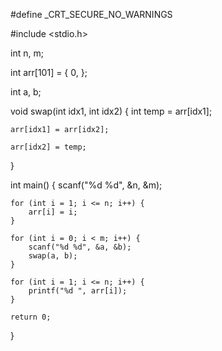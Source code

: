 #define _CRT_SECURE_NO_WARNINGS

#include <stdio.h>

int n, m;

int arr[101] = { 0, };

int a, b;


void swap(int idx1, int idx2) {
    int temp = arr[idx1];
    
    arr[idx1] = arr[idx2];
    
    arr[idx2] = temp;
}


int main() {
    scanf("%d %d", &n, &m);

    for (int i = 1; i <= n; i++) {
        arr[i] = i;
    }

    for (int i = 0; i < m; i++) {
        scanf("%d %d", &a, &b);
        swap(a, b);
    }

    for (int i = 1; i <= n; i++) {
        printf("%d ", arr[i]);
    }

    return 0;
}
